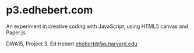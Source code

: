 p3.edhebert.com
===============

An experiment in creative coding with JavaScript, using HTML5 canvas and Paper.js. 

DWA15, Project 3.
Ed Hebert
ehebert@fas.harvard.edu
